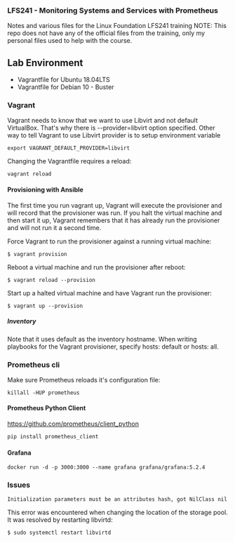 ### LFS241 - Monitoring Systems and Services with Prometheus

Notes and various files for the Linux Foundation LFS241 training
NOTE: This repo does not have any of the official files from the training,
      only my personal files used to help with the course.

## Lab Environment

* Vagrantfile for Ubuntu 18.04LTS
* Vagrantfile for Debian 10 - Buster

### Vagrant

Vagrant needs to know that we want to use Libvirt and not default VirtualBox.
That's why there is --provider=libvirt option specified. Other way to tell
Vagrant to use Libvirt provider is to setup environment variable
```
export VAGRANT_DEFAULT_PROVIDER=libvirt
```

Changing the Vagrantfile requires a reload:
```
vagrant reload
```

#### Provisioning with Ansible

The first time you run vagrant up, Vagrant will execute the provisioner and
will record that the provisioner was run. If you halt the virtual machine and
then start it up, Vagrant remembers that it has already run the provisioner
and will not run it a second time.

Force Vagrant to run the provisioner against a running virtual machine:
```
$ vagrant provision
```
Reboot a virtual machine and run the provisioner after reboot:
```
$ vagrant reload --provision
```
Start up a halted virtual machine and have Vagrant run the provisioner:
```
$ vagrant up --provision
```

##### Inventory

Note that it uses default as the inventory hostname. When writing playbooks
for the Vagrant provisioner, specify hosts: default or hosts: all.

### Prometheus cli

Make sure Prometheus reloads it's configuration file:
```
killall -HUP prometheus
```

#### Prometheus Python Client

https://github.com/prometheus/client_python

```bash
pip install prometheus_client
```

#### Grafana

```
docker run -d -p 3000:3000 --name grafana grafana/grafana:5.2.4
```

### Issues

```
Initialization parameters must be an attributes hash, got NilClass nil
```

This error was encountered when changing the location of the storage pool.
It was resolved by restarting libvirtd:
```
$ sudo systemctl restart libvirtd
```
